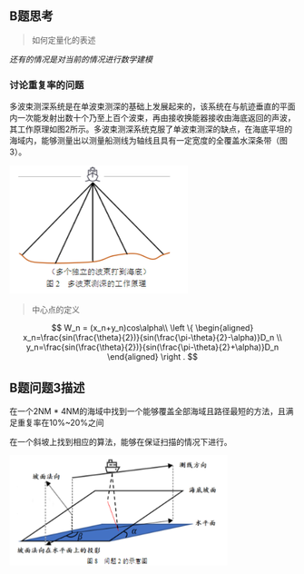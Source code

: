 ## B题思考

> 如何定量化的表述

*还有的情况是对当前的情况进行数学建模*

### 讨论重复率的问题

多波束测深系统是在单波束测深的基础上发展起来的，该系统在与航迹垂直的平面内一次能发射出数十个乃至上百个波束，再由接收换能器接收由海底返回的声波，其工作原理如图2所示。多波束测深系统克服了单波束测深的缺点，在海底平坦的海域内，能够测量出以测量船测线为轴线且具有一定宽度的全覆盖水深条带（图3）。

![Alt text](image.png)

> 中心点的定义

$$
W_n = (x_n+y_n)cos\alpha\\
\left \{
\begin{aligned}
x_n=\frac{sin(\frac{\theta}{2})}{sin(\frac{\pi-\theta}{2}-\alpha)}D_n \\
y_n=\frac{sin(\frac{\theta}{2})}{sin(\frac{\pi-\theta}{2}+\alpha)}D_n
\end{aligned}
\right .
$$

## B题问题3描述

在一个2NM * 4NM的海域中找到一个能够覆盖全部海域且路径最短的方法，且满足重复率在10%~20%之间

在一个斜坡上找到相应的算法，能够在保证扫描的情况下进行。


![Alt text](image-1.png)

